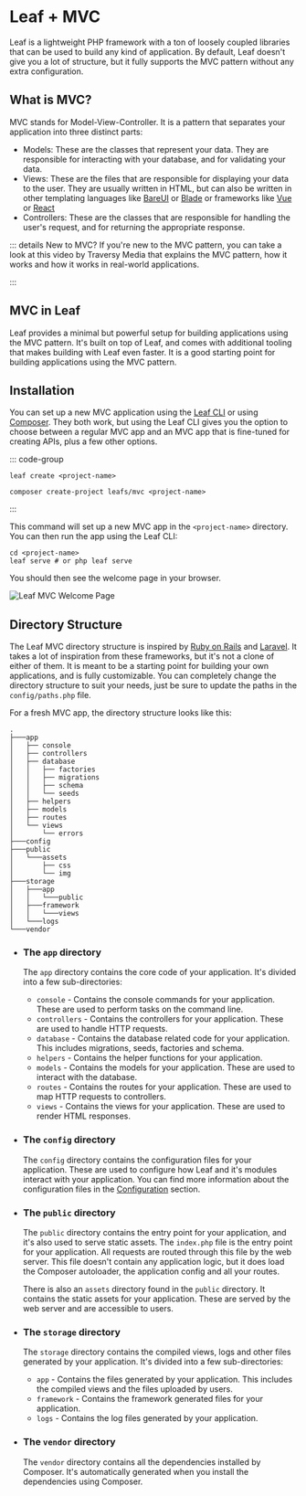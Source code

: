 # Leaf + MVC

<!-- markdownlint-disable no-inline-html -->

<script setup>
import VideoModal from '@theme/components/shared/VideoModal.vue'
</script>

Leaf is a lightweight PHP framework with a ton of loosely coupled libraries that can be used to build any kind of application. By default, Leaf doesn't give you a lot of structure, but it fully supports the MVC pattern without any extra configuration.

## What is MVC?

MVC stands for Model-View-Controller. It is a pattern that separates your application into three distinct parts:

- Models: These are the classes that represent your data. They are responsible for interacting with your database, and for validating your data.
- Views: These are the files that are responsible for displaying your data to the user. They are usually written in HTML, but can also be written in other templating languages like [BareUI](https://leafphp.dev/docs/views/bareui/) or [Blade](https://leafphp.dev/docs/views/blade/) or frameworks like [Vue](https://vuejs.org/) or [React](https://reactjs.org/)
- Controllers: These are the classes that are responsible for handling the user's request, and for returning the appropriate response.

::: details New to MVC?
If you're new to the MVC pattern, you can take a look at this video by Traversy Media that explains the MVC pattern, how it works and how it works in real-world applications.

<VideoModal
  description="If you're new to the MVC pattern, you can take a look at this video by Traversy Media that explains the MVC pattern, how it works and how it works in real-world applications."
  videoUrl="https://www.youtube.com/embed/pCvZtjoRq1I"
/>
:::

## MVC in Leaf

Leaf provides a minimal but powerful setup for building applications using the MVC pattern. It's built on top of Leaf, and comes with additional tooling that makes building with Leaf even faster. It is a good starting point for building applications using the MVC pattern.

## Installation

You can set up a new MVC application using the [Leaf CLI](/docs/cli/) or using [Composer](https://getcomposer.org/). They both work, but using the Leaf CLI gives you the option to choose between a regular MVC app and an MVC app that is fine-tuned for creating APIs, plus a few other options.

::: code-group

```bash:no-line-numbers [Leaf CLI]
leaf create <project-name>
```

```bash:no-line-numbers [Composer]
composer create-project leafs/mvc <project-name>
```

:::

This command will set up a new MVC app in the `<project-name>` directory. You can then run the app using the Leaf CLI:

```bash:no-line-numbers
cd <project-name>
leaf serve # or php leaf serve
```

You should then see the welcome page in your browser.

![Leaf MVC Welcome Page](https://user-images.githubusercontent.com/26604242/223189921-d5da1555-bc29-4f99-a3ec-d6cbfdc5350b.png)

## Directory Structure

The Leaf MVC directory structure is inspired by [Ruby on Rails](https://rubyonrails.org/) and [Laravel](https://laravel.com/). It takes a lot of inspiration from these frameworks, but it's not a clone of either of them. It is meant to be a starting point for building your own applications, and is fully customizable. You can completely change the directory structure to suit your needs, just be sure to update the paths in the `config/paths.php` file.

For a fresh MVC app, the directory structure looks like this:

```bash:no-line-numbers
.
├───app
│   ├── console
│   ├── controllers
│   ├── database
│   │   ├── factories
│   │   ├── migrations
│   │   ├── schema
│   │   └── seeds
│   ├── helpers
│   ├── models
│   ├── routes
│   └── views
│       └── errors
├───config
├───public
│   └───assets
│       ├── css
│       └── img
├───storage
│   ├───app
│   │   └───public
│   ├───framework
│   │   └───views
│   └───logs
└───vendor
```

- ### The `app` directory

  The `app` directory contains the core code of your application. It's divided into a few sub-directories:

  - `console` - Contains the console commands for your application. These are used to perform tasks on the command line.
  - `controllers` - Contains the controllers for your application. These are used to handle HTTP requests.
  - `database` - Contains the database related code for your application. This includes migrations, seeds, factories and schema.
  - `helpers` - Contains the helper functions for your application.
  - `models` - Contains the models for your application. These are used to interact with the database.
  - `routes` - Contains the routes for your application. These are used to map HTTP requests to controllers.
  - `views` - Contains the views for your application. These are used to render HTML responses.

- ### The `config` directory

  The `config` directory contains the configuration files for your application. These are used to configure how Leaf and it's modules interact with your application. You can find more information about the configuration files in the [Configuration](/docs/mvc/config) section.

- ### The `public` directory

  The `public` directory contains the entry point for your application, and it's also used to serve static assets. The `index.php` file is the entry point for your application. All requests are routed through this file by the web server. This file doesn't contain any application logic, but it does load the Composer autoloader, the application config and all your routes.

  There is also an `assets` directory found in the `public` directory. It contains the static assets for your application. These are served by the web server and are accessible to users.

- ### The `storage` directory

  The `storage` directory contains the compiled views, logs and other files generated by your application. It's divided into a few sub-directories:

  - `app` - Contains the files generated by your application. This includes the compiled views and the files uploaded by users.
  - `framework` - Contains the framework generated files for your application.
  - `logs` - Contains the log files generated by your application.

- ### The `vendor` directory

  The `vendor` directory contains all the dependencies installed by Composer. It's automatically generated when you install the dependencies using Composer.

